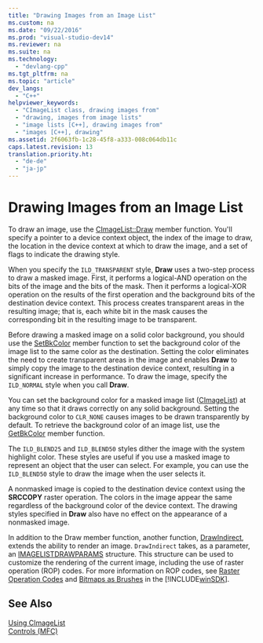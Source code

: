```yaml
---
title: "Drawing Images from an Image List"
ms.custom: na
ms.date: "09/22/2016"
ms.prod: "visual-studio-dev14"
ms.reviewer: na
ms.suite: na
ms.technology: 
  - "devlang-cpp"
ms.tgt_pltfrm: na
ms.topic: "article"
dev_langs: 
  - "C++"
helpviewer_keywords: 
  - "CImageList class, drawing images from"
  - "drawing, images from image lists"
  - "image lists [C++], drawing images from"
  - "images [C++], drawing"
ms.assetid: 2f6063fb-1c28-45f8-a333-008c064db11c
caps.latest.revision: 13
translation.priority.ht: 
  - "de-de"
  - "ja-jp"
---
```

# Drawing Images from an Image List
To draw an image, use the [CImageList::Draw](../Topic/CImageList::Draw.md) member function. You'll specify a pointer to a device context object, the index of the image to draw, the location in the device context at which to draw the image, and a set of flags to indicate the drawing style.  
  
 When you specify the `ILD_TRANSPARENT` style, **Draw** uses a two-step process to draw a masked image. First, it performs a logical-AND operation on the bits of the image and the bits of the mask. Then it performs a logical-XOR operation on the results of the first operation and the background bits of the destination device context. This process creates transparent areas in the resulting image; that is, each white bit in the mask causes the corresponding bit in the resulting image to be transparent.  
  
 Before drawing a masked image on a solid color background, you should use the [SetBkColor](../Topic/CImageList::SetBkColor.md) member function to set the background color of the image list to the same color as the destination. Setting the color eliminates the need to create transparent areas in the image and enables **Draw** to simply copy the image to the destination device context, resulting in a significant increase in performance. To draw the image, specify the `ILD_NORMAL` style when you call **Draw**.  
  
 You can set the background color for a masked image list ([CImageList](../VS_csharp/cimagelist-class.md)) at any time so that it draws correctly on any solid background. Setting the background color to `CLR_NONE` causes images to be drawn transparently by default. To retrieve the background color of an image list, use the [GetBkColor](../Topic/CImageList::GetBkColor.md) member function.  
  
 The `ILD_BLEND25` and `ILD_BLEND50` styles dither the image with the system highlight color. These styles are useful if you use a masked image to represent an object that the user can select. For example, you can use the `ILD_BLEND50` style to draw the image when the user selects it.  
  
 A nonmasked image is copied to the destination device context using the **SRCCOPY** raster operation. The colors in the image appear the same regardless of the background color of the device context. The drawing styles specified in **Draw** also have no effect on the appearance of a nonmasked image.  
  
 In addition to the Draw member function, another function, [DrawIndirect](../Topic/CImageList::DrawIndirect.md), extends the ability to render an image. `DrawIndirect` takes, as a parameter, an [IMAGELISTDRAWPARAMS](http://msdn.microsoft.com/library/windows/desktop/bb761395) structure. This structure can be used to customize the rendering of the current image, including the use of raster operation (ROP) codes. For more information on ROP codes, see [Raster Operation Codes](http://msdn.microsoft.com/library/windows/desktop/dd162892) and [Bitmaps as Brushes](http://msdn.microsoft.com/library/windows/desktop/dd183378) in the [!INCLUDE[winSDK](../VS_csharp/includes/winsdk_md.md)].  
  
## See Also  
 [Using CImageList](../VS_csharp/using-cimagelist.md)   
 [Controls (MFC)](../VS_csharp/controls--mfc-.md)